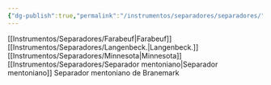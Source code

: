 ```yaml
---
{"dg-publish":true,"permalink":"/instrumentos/separadores/separadores/"}
---
```


[[Instrumentos/Separadores/Farabeuf\|Farabeuf]]
[[Instrumentos/Separadores/Langenbeck.\|Langenbeck.]]
[[Instrumentos/Separadores/Minnesota\|Minnesota]]
[[Instrumentos/Separadores/Separador mentoniano\|Separador mentoniano]]
Separador mentoniano de Branemark